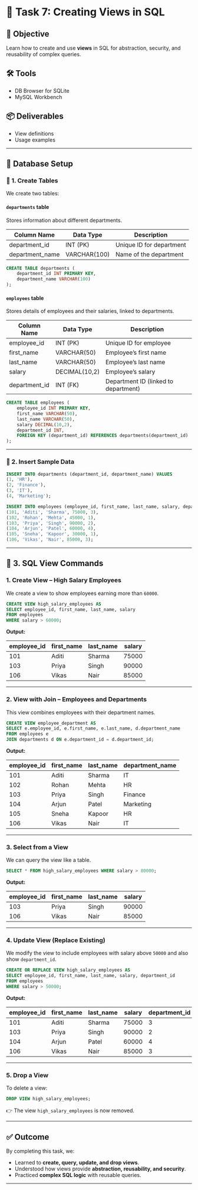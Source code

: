 # 📘 Task 7: Creating Views in SQL  

## 🎯 Objective  
Learn how to create and use **views** in SQL for abstraction, security, and reusability of complex queries.  

## 🛠 Tools  
- DB Browser for SQLite  
- MySQL Workbench  

## 📦 Deliverables  
- View definitions  
- Usage examples  

---

## 📂 Database Setup  

### 🔹 1. Create Tables  

We create two tables:  

#### `departments` table  
Stores information about different departments.  

| Column Name      | Data Type      | Description                 |
|------------------|---------------|-----------------------------|
| department_id    | INT (PK)      | Unique ID for department    |
| department_name  | VARCHAR(100)  | Name of the department      |

```sql
CREATE TABLE departments (
    department_id INT PRIMARY KEY,
    department_name VARCHAR(100)
);
```

#### `employees` table  
Stores details of employees and their salaries, linked to departments.  

| Column Name      | Data Type      | Description                         |
|------------------|---------------|-------------------------------------|
| employee_id      | INT (PK)      | Unique ID for employee              |
| first_name       | VARCHAR(50)   | Employee’s first name               |
| last_name        | VARCHAR(50)   | Employee’s last name                |
| salary           | DECIMAL(10,2) | Employee’s salary                   |
| department_id    | INT (FK)      | Department ID (linked to department)|

```sql
CREATE TABLE employees (
    employee_id INT PRIMARY KEY,
    first_name VARCHAR(50),
    last_name VARCHAR(50),
    salary DECIMAL(10,2),
    department_id INT,
    FOREIGN KEY (department_id) REFERENCES departments(department_id)
);
```

---

### 🔹 2. Insert Sample Data  

```sql
INSERT INTO departments (department_id, department_name) VALUES
(1, 'HR'),
(2, 'Finance'),
(3, 'IT'),
(4, 'Marketing');

INSERT INTO employees (employee_id, first_name, last_name, salary, department_id) VALUES
(101, 'Aditi', 'Sharma', 75000, 3),
(102, 'Rohan', 'Mehta', 45000, 1),
(103, 'Priya', 'Singh', 90000, 2),
(104, 'Arjun', 'Patel', 60000, 4),
(105, 'Sneha', 'Kapoor', 30000, 1),
(106, 'Vikas', 'Nair', 85000, 3);
```

---

## 🔹 3. SQL View Commands  

### 1. Create View – High Salary Employees  
We create a view to show employees earning more than `60000`.  

```sql
CREATE VIEW high_salary_employees AS
SELECT employee_id, first_name, last_name, salary
FROM employees
WHERE salary > 60000;
```

**Output:**  

| employee_id | first_name | last_name | salary |
|-------------|------------|-----------|--------|
| 101         | Aditi      | Sharma    | 75000  |
| 103         | Priya      | Singh     | 90000  |
| 106         | Vikas      | Nair      | 85000  |

---

### 2. View with Join – Employees and Departments  
This view combines employees with their department names.  

```sql
CREATE VIEW employee_department AS
SELECT e.employee_id, e.first_name, e.last_name, d.department_name
FROM employees e
JOIN departments d ON e.department_id = d.department_id;
```

**Output:**  

| employee_id | first_name | last_name | department_name |
|-------------|------------|-----------|-----------------|
| 101         | Aditi      | Sharma    | IT              |
| 102         | Rohan      | Mehta     | HR              |
| 103         | Priya      | Singh     | Finance         |
| 104         | Arjun      | Patel     | Marketing       |
| 105         | Sneha      | Kapoor    | HR              |
| 106         | Vikas      | Nair      | IT              |

---

### 3. Select from a View  
We can query the view like a table.  

```sql
SELECT * FROM high_salary_employees WHERE salary > 80000;
```

**Output:**  

| employee_id | first_name | last_name | salary |
|-------------|------------|-----------|--------|
| 103         | Priya      | Singh     | 90000  |
| 106         | Vikas      | Nair      | 85000  |

---

### 4. Update View (Replace Existing)  
We modify the view to include employees with salary above `50000` and also show `department_id`.  

```sql
CREATE OR REPLACE VIEW high_salary_employees AS
SELECT employee_id, first_name, last_name, salary, department_id
FROM employees
WHERE salary > 50000;
```

**Output:**  

| employee_id | first_name | last_name | salary | department_id |
|-------------|------------|-----------|--------|---------------|
| 101         | Aditi      | Sharma    | 75000  | 3             |
| 103         | Priya      | Singh     | 90000  | 2             |
| 104         | Arjun      | Patel     | 60000  | 4             |
| 106         | Vikas      | Nair      | 85000  | 3             |

---

### 5. Drop a View  
To delete a view:  

```sql
DROP VIEW high_salary_employees;
```

👉 The view `high_salary_employees` is now removed.  

---

## ✅ Outcome  
By completing this task, we:  
- Learned to **create, query, update, and drop views**.  
- Understood how views provide **abstraction, reusability, and security**.  
- Practiced **complex SQL logic** with reusable queries.  

---
